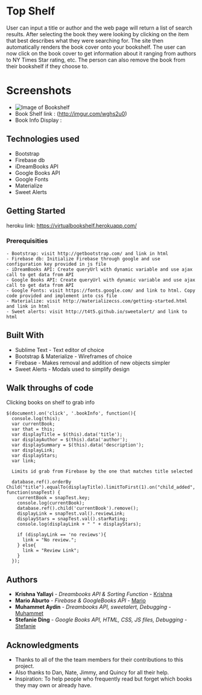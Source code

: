 # Top Shelf

User can input a title or author and the web page will return a list of search results. After selecting the book they were looking by clicking on the item that best describes what they were searching for. The site then automatically renders the book cover onto your bookshelf. The user can now click on the book cover to get information about it ranging from authors to NY Times Star rating, etc. The person can also remove the book from their bookshelf if they choose to. 

# Screenshots 

* ![Image of Bookshelf](http://i.imgur.com/wghs2u0.png?1)
* Book Shelf link : (http://imgur.com/wghs2u0)
* Book Info Display : 

## Technologies used

- Bootstrap
- Firebase db
- iDreamBooks API
- Google Books API
- Google Fonts
- Materialize
- Sweet Alerts

## Getting Started

heroku link: https://virtualbookshelf.herokuapp.com/

### Prerequisities

```
- Bootstrap: visit http://getbootstrap.com/ and link in html
- Firebase db: Initialize Firebase through google and use configuration key provided in js file
- iDreamBooks API: Create queryUrl with dynamic variable and use ajax call to get data from API
- Google Books API: Create queryUrl with dynamic variable and use ajax call to get data from API
- Google Fonts: visit https://fonts.google.com/ and link to html. Copy code provided and implement into css file
- Materialize: visit http://materializecss.com/getting-started.html and link in html
- Sweet alerts: visit http://t4t5.github.io/sweetalert/ and link to html

```

## Built With

* Sublime Text - Text editor of choice
* Bootstrap & Materialize - Wireframes of choice 
* Firebase - Makes removal and addition of new objects simpler
* Sweet Alerts - Modals used to simplify design

## Walk throughs of code 

Clicking books on shelf to grab info

```
$(document).on('click', '.bookInfo', function(){
  console.log(this);
  var currentBook;
  var that = this;
  var displayTitle = $(this).data('title');
  var displayAuthor = $(this).data('author');
  var displaySummary = $(this).data('description');
  var displayLink;
  var displayStars;
  var link;

  Limits id grab from Firebase by the one that matches title selected

  database.ref().orderBy Child("title").equalTo(displayTitle).limitToFirst(1).on("child_added", function(snapTest) {
    currentBook = snapTest.key;
    console.log(currentBook);
    database.ref().child('currentBook').remove();
    displayLink = snapTest.val().reviewLink;
    displayStars = snapTest.val().starRating;
    console.log(displayLink + " " + displayStars);
    
    if (displayLink == 'no reviews'){
      link = "No review.";
    } else{
      link = "Review Link";
    }
  });

```

## Authors

*  **Krishna Yallayi** - *Dreambooks API & Sorting Function* - [Krishna](https://github.com/darthvader1118)
*  **Mario Aburto** - *Firebase & GoogleBooks API* - [Mario](https://github.com/marioaburto10)
*  **Muhammet Aydin** - *Dreambooks API, sweetalert, Debugging* - [Muhammet](https://github.com/muhammeta7)
*  **Stefanie Ding** - *Google Books API, HTML, CSS, JS files, Debugging* - [Stefanie](https://github.com/StefanieDing)


## Acknowledgments

* Thanks to all of the the team members for their contributions to this project.
* Also thanks to Dan, Nate, Jimmy, and Quincy for all their help.  
* Inspiration: To help people who frequently read but forget which books they may own or already have.
  
